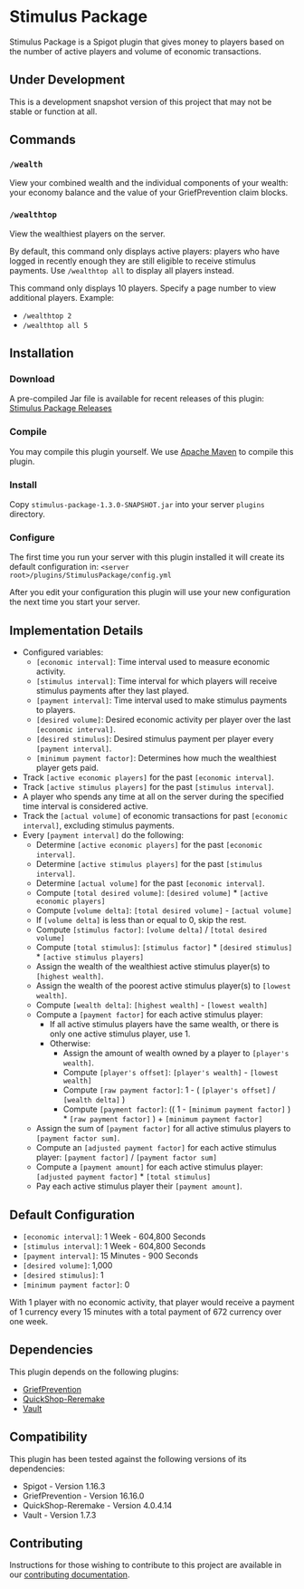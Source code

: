 # Stimulus Package

Stimulus Package is a Spigot plugin that gives money to players based on the number of active players and volume of
economic transactions.

## Under Development

This is a development snapshot version of this project that may not be stable or function at all.

## Commands

### `/wealth`

View your combined wealth and the individual components of your wealth:
your economy balance and the value of your GriefPrevention claim blocks.

### `/wealthtop`

View the wealthiest players on the server.

By default, this command only displays active players:
players who have logged in recently enough they are still eligible to receive stimulus payments.
Use `/wealthtop all` to display all players instead.

This command only displays 10 players.
Specify a page number to view additional players.
Example:

* `/wealthtop 2`
* `/wealthtop all 5`

## Installation

### Download

A pre-compiled Jar file is available for recent releases of this plugin:
[Stimulus Package Releases](https://github.com/queuedpixel/stimulus-package/releases)

### Compile

You may compile this plugin yourself.
We use [Apache Maven](https://maven.apache.org/) to compile this plugin.

### Install

Copy `stimulus-package-1.3.0-SNAPSHOT.jar` into your server `plugins` directory.

### Configure

The first time you run your server with this plugin installed it will create its default configuration in:
`<server root>/plugins/StimulusPackage/config.yml`

After you edit your configuration this plugin will use your new configuration the next time you start your server.

## Implementation Details

- Configured variables:
    - `[economic interval]`: Time interval used to measure economic activity.
    - `[stimulus interval]`: Time interval for which players will receive stimulus payments after they last played.
    - `[payment interval]`: Time interval used to make stimulus payments to players.
    - `[desired volume]`: Desired economic activity per player over the last `[economic interval]`.
    - `[desired stimulus]`: Desired stimulus payment per player every `[payment interval]`.
    - `[minimum payment factor]`: Determines how much the wealthiest player gets paid.
- Track `[active economic players]` for the past `[economic interval]`.
- Track `[active stimulus players]` for the past `[stimulus interval]`.
- A player who spends any time at all on the server during the specified time interval is considered active.
- Track the `[actual volume]` of economic transactions for past `[economic interval]`, excluding stimulus payments.
- Every `[payment interval]` do the following:
    - Determine `[active economic players]` for the past `[economic interval]`.
    - Determine `[active stimulus players]` for the past `[stimulus interval]`.
    - Determine `[actual volume]` for the past `[economic interval]`.
    - Compute `[total desired volume]`: `[desired volume]` * `[active economic players]`
    - Compute `[volume delta]`: `[total desired volume]` - `[actual volume]`
    - If `[volume delta]` is less than or equal to 0, skip the rest.
    - Compute `[stimulus factor]`: `[volume delta]` / `[total desired volume]`
    - Compute `[total stimulus]`: `[stimulus factor]` * `[desired stimulus]` * `[active stimulus players]`
    - Assign the wealth of the wealthiest active stimulus player(s) to `[highest wealth]`.
    - Assign the wealth of the poorest active stimulus player(s) to `[lowest wealth]`.
    - Compute `[wealth delta]`: `[highest wealth]` - `[lowest wealth]`
    - Compute a `[payment factor]` for each active stimulus player:
        - If all active stimulus players have the same wealth, or there is only one active stimulus player, use 1.
        - Otherwise:
            - Assign the amount of wealth owned by a player to `[player's wealth]`.
            - Compute `[player's offset]`: `[player's wealth]` - `[lowest wealth]`
            - Compute `[raw payment factor]`: 1 - ( `[player's offset]` / `[wealth delta]` )
            - Compute `[payment factor]`:
              (( 1 - `[minimum payment factor]` ) * `[raw payment factor]` ) + `[minimum payment factor]`
    - Assign the sum of `[payment factor]` for all active stimulus players to `[payment factor sum]`.
    - Compute an `[adjusted payment factor]` for each active stimulus player:
      `[payment factor]` / `[payment factor sum]`
    - Compute a `[payment amount]` for each active stimulus player: `[adjusted payment factor]` * `[total stimulus]`
    - Pay each active stimulus player their `[payment amount]`.

## Default Configuration

- `[economic interval]`: 1 Week - 604,800 Seconds
- `[stimulus interval]`: 1 Week - 604,800 Seconds
- `[payment interval]`: 15 Minutes - 900 Seconds
- `[desired volume]`: 1,000
- `[desired stimulus]`: 1
- `[minimum payment factor]`: 0

With 1 player with no economic activity, that player would receive a payment of 1 currency every 15 minutes with a
total payment of 672 currency over one week.

## Dependencies

This plugin depends on the following plugins:

* [GriefPrevention](https://www.spigotmc.org/resources/griefprevention.1884/)
* [QuickShop-Reremake](https://www.spigotmc.org/resources/quickshop-reremake-1-16-ready-say-hello-with-rgb.62575/)
* [Vault](https://www.spigotmc.org/resources/vault.34315/)

## Compatibility

This plugin has been tested against the following versions of its dependencies:

* Spigot - Version 1.16.3
* GriefPrevention - Version 16.16.0
* QuickShop-Reremake - Version 4.0.4.14
* Vault - Version 1.7.3

## Contributing

Instructions for those wishing to contribute to this project are available in our
[contributing documentation](contributing.md).
